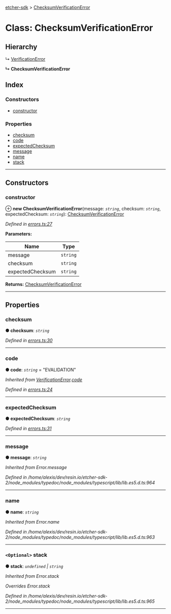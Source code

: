 [etcher-sdk](../README.md) > [ChecksumVerificationError](../classes/checksumverificationerror.md)

# Class: ChecksumVerificationError

## Hierarchy

↳  [VerificationError](verificationerror.md)

**↳ ChecksumVerificationError**

## Index

### Constructors

* [constructor](checksumverificationerror.md#constructor)

### Properties

* [checksum](checksumverificationerror.md#checksum)
* [code](checksumverificationerror.md#code)
* [expectedChecksum](checksumverificationerror.md#expectedchecksum)
* [message](checksumverificationerror.md#message)
* [name](checksumverificationerror.md#name)
* [stack](checksumverificationerror.md#stack)

---

## Constructors

<a id="constructor"></a>

###  constructor

⊕ **new ChecksumVerificationError**(message: *`string`*, checksum: *`string`*, expectedChecksum: *`string`*): [ChecksumVerificationError](checksumverificationerror.md)

*Defined in [errors.ts:27](https://github.com/balena-io-modules/etcher-sdk/blob/1daa03e/lib/errors.ts#L27)*

**Parameters:**

| Name | Type |
| ------ | ------ |
| message | `string` |
| checksum | `string` |
| expectedChecksum | `string` |

**Returns:** [ChecksumVerificationError](checksumverificationerror.md)

___

## Properties

<a id="checksum"></a>

###  checksum

**● checksum**: *`string`*

*Defined in [errors.ts:30](https://github.com/balena-io-modules/etcher-sdk/blob/1daa03e/lib/errors.ts#L30)*

___
<a id="code"></a>

###  code

**● code**: *`string`* = "EVALIDATION"

*Inherited from [VerificationError](verificationerror.md).[code](verificationerror.md#code)*

*Defined in [errors.ts:24](https://github.com/balena-io-modules/etcher-sdk/blob/1daa03e/lib/errors.ts#L24)*

___
<a id="expectedchecksum"></a>

###  expectedChecksum

**● expectedChecksum**: *`string`*

*Defined in [errors.ts:31](https://github.com/balena-io-modules/etcher-sdk/blob/1daa03e/lib/errors.ts#L31)*

___
<a id="message"></a>

###  message

**● message**: *`string`*

*Inherited from Error.message*

*Defined in /home/alexis/dev/resin.io/etcher-sdk-2/node_modules/typedoc/node_modules/typescript/lib/lib.es5.d.ts:964*

___
<a id="name"></a>

###  name

**● name**: *`string`*

*Inherited from Error.name*

*Defined in /home/alexis/dev/resin.io/etcher-sdk-2/node_modules/typedoc/node_modules/typescript/lib/lib.es5.d.ts:963*

___
<a id="stack"></a>

### `<Optional>` stack

**● stack**: *`undefined` \| `string`*

*Inherited from Error.stack*

*Overrides Error.stack*

*Defined in /home/alexis/dev/resin.io/etcher-sdk-2/node_modules/typedoc/node_modules/typescript/lib/lib.es5.d.ts:965*

___

